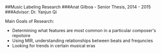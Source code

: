 ##Music Labeling Research
###Anat Gilboa - Senior Thesis, 2014 - 2015
###Advisor: Dr. Yanjun Qi

Main Goals of Research:
* Determining what features are most common in a particular composer's repotoire
* Using MIR, understanding relationships between beats and frequncies
* Looking for trends in certain musical eras

